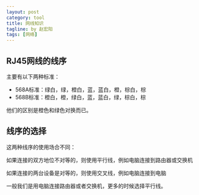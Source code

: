 ```yaml
---
layout: post
category: tool
title: 网线知识
tagline: by 赵宏阳
tags: [网络]
---
```


<!--more-->

## RJ45网线的线序

主要有以下两种标准：

* 568A标准：绿白，绿，橙白，蓝，蓝白，橙，棕白，棕 
* 568B标准：橙白，橙，绿白，蓝，蓝白，绿，棕白，棕

他们的区别是橙色和绿色对换而已。

## 线序的选择

这两种线序的使用场合不同：

如果连接的双方地位不对等的，则使用平行线，例如电脑连接到路由器或交换机

如果连接的两台设备是对等的，则使用交叉线，例如电脑连接到电脑

一般我们是用电脑连接路由器或者交换机，更多的时候选择平行线。

